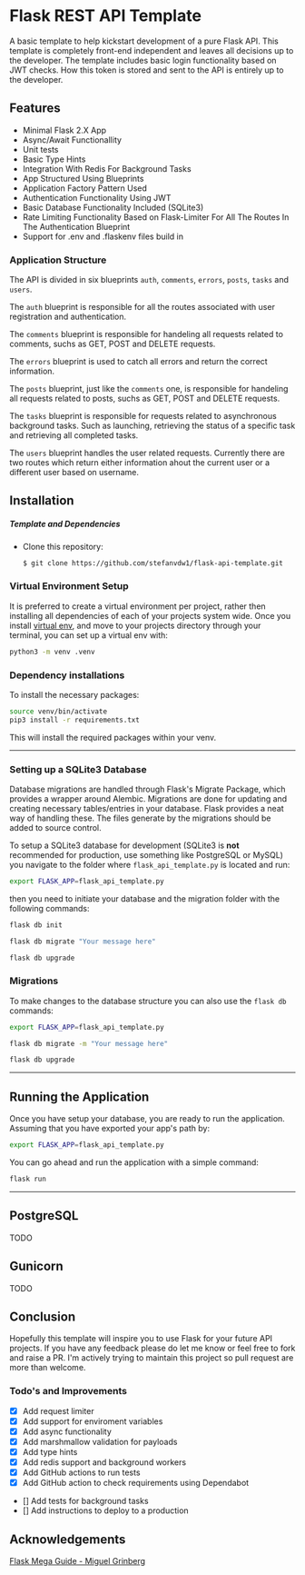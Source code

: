 # Flask REST API Template
A basic template to help kickstart development of a pure Flask API. This template is completely front-end independent 
and leaves all decisions up to the developer. The template includes basic login functionality based on JWT checks. 
How this token is stored and sent to the API is entirely up to the developer.

## Features
* Minimal Flask 2.X App
* Async/Await Functionallity
* Unit tests
* Basic Type Hints
* Integration With Redis For Background Tasks
* App Structured Using Blueprints
* Application Factory Pattern Used
* Authentication Functionality Using JWT
* Basic Database Functionality Included (SQLite3)
* Rate Limiting Functionality Based on Flask-Limiter For All The Routes In The Authentication Blueprint
* Support for .env and .flaskenv files build in


### Application Structure

The API is divided in six blueprints `auth`, `comments`, `errors`, `posts`, `tasks` and `users`.

The `auth` blueprint is responsible for all the routes associated with user registration and authentication.

The `comments` blueprint is responsible for handeling all requests related to comments, suchs as GET, POST and DELETE requests.

The `errors` blueprint is used to catch all errors and return the correct information.

The `posts` blueprint, just like the `comments` one, is responsible for handeling all requests related to posts, suchs as GET, POST and DELETE requests.

The `tasks` blueprint is responsible for requests related to asynchronous background tasks. Such as launching, retrieving the status of a specific task and retrieving all completed tasks.

The `users` blueprint handles the user related requests. Currently there are two routes which return either information ahout the current user or a different user based on username.

## Installation

##### Template and Dependencies

* Clone this repository:

	```
	$ git clone https://github.com/stefanvdw1/flask-api-template.git
	```

### Virtual Environment Setup

It is preferred to create a virtual environment per project, rather then installing all dependencies of each of your 
projects system wide. Once you install [virtual env](https://virtualenv.pypa.io/en/stable/installation/), and move to 
your projects directory through your terminal, you can set up a virtual env with:

```bash
python3 -m venv .venv
```

### Dependency installations

To install the necessary packages:

```bash
source venv/bin/activate
pip3 install -r requirements.txt
```

This will install the required packages within your venv.

---

### Setting up a SQLite3 Database

Database migrations are handled through Flask's Migrate Package, which provides a wrapper around Alembic. Migrations are done for updating and creating necessary tables/entries in your database. Flask provides a neat way of handling these. The files generate by the migrations should be added to source control.

To setup a SQLite3 database for development (SQLite3 is **not** recommended for production, use something like PostgreSQL or MySQL) you navigate to the folder where `flask_api_template.py` is located and run:

```bash
export FLASK_APP=flask_api_template.py
```

then you need to initiate your database and the migration folder with the following commands:

```bash
flask db init
```

```bash
flask db migrate "Your message here"
```

```bash
flask db upgrade
```

### Migrations

To make changes to the database structure you can also use the `flask db` commands:

```bash
export FLASK_APP=flask_api_template.py
```

```bash
flask db migrate -m "Your message here"
```

```bash
flask db upgrade
```

---

## Running the Application

Once you have setup your database, you are ready to run the application.
Assuming that you have exported your app's path by:

```bash
export FLASK_APP=flask_api_template.py
```

You can go ahead and run the application with a simple command:

```bash
flask run
```

---

## PostgreSQL
TODO

## Gunicorn
TODO

## Conclusion

Hopefully this template will inspire you to use Flask for your future API projects. If you have any feedback please do let me know or feel free to fork and raise a PR. I'm actively trying to maintain this project so pull request are more than welcome.

### Todo's and Improvements

- [x] Add request limiter
- [x] Add support for enviroment variables
- [x] Add async functionality
- [X] Add marshmallow validation for payloads
- [X] Add type hints
- [X] Add redis support and background workers
- [X] Add GitHub actions to run tests
- [x] Add GitHub action to check requirements using Dependabot
- [] Add tests for background tasks
- [] Add instructions to deploy to a production


## Acknowledgements
[Flask Mega Guide - Miguel Grinberg](https://blog.miguelgrinberg.com/post/the-flask-mega-tutorial-part-i-hello-world)
